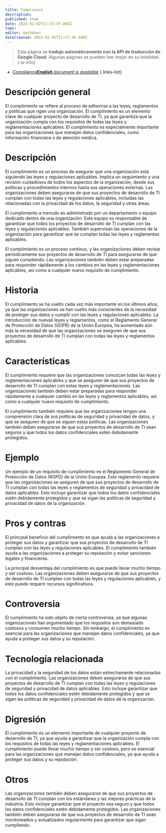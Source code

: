 ```yaml
---
title: Compliance
description: 
published: true
date: 2023-02-02T11:57:47.894Z
tags: 
editor: markdown
dateCreated: 2023-02-02T11:57:45.600Z
---
```


> Esta página se **tradujo automáticamente con la API de traducción de Google Cloud**.
Algunas páginas se pueden leer mejor en su totalidad.{.is-info}



- [Compliance***English** document is available*](/en/Knowledge-base/Dictionary/compliance)
{.links-list}


# Descripción general
El cumplimiento se refiere al proceso de adherirse a las leyes, reglamentos y políticas que rigen una organización. El cumplimiento es un elemento clave de cualquier proyecto de desarrollo de TI, ya que garantiza que la organización cumpla con los requisitos de todas las leyes y reglamentaciones aplicables. El cumplimiento es especialmente importante para las organizaciones que manejan datos confidenciales, como información financiera o de atención médica.

# Descripción
El cumplimiento es un proceso de asegurar que una organización está siguiendo las leyes y regulaciones aplicables. Implica un seguimiento y una revisión cuidadosos de todos los aspectos de la organización, desde sus políticas y procedimientos internos hasta sus operaciones externas. Las organizaciones deben asegurarse de que sus proyectos de desarrollo de TI cumplan con todas las leyes y regulaciones aplicables, incluidas las relacionadas con la privacidad de los datos, la seguridad y otras áreas.

El cumplimiento a menudo es administrado por un departamento o equipo dedicado dentro de una organización. Este equipo es responsable de garantizar que todos los proyectos de desarrollo de TI cumplan con las leyes y regulaciones aplicables. También supervisan las operaciones de la organización para garantizar que se cumplan todas las leyes y reglamentos aplicables.

El cumplimiento es un proceso continuo, y las organizaciones deben revisar periódicamente sus proyectos de desarrollo de TI para asegurarse de que siguen cumpliendo. Las organizaciones también deben estar preparadas para responder rápidamente a los cambios en las leyes y reglamentaciones aplicables, así como a cualquier nuevo requisito de cumplimiento.

# Historia
El cumplimiento se ha vuelto cada vez más importante en los últimos años, ya que las organizaciones se han vuelto más conscientes de la necesidad de proteger sus datos y cumplir con las leyes y regulaciones aplicables. La introducción de nuevas leyes y reglamentos, como el Reglamento General de Protección de Datos (GDPR) de la Unión Europea, ha aumentado aún más la necesidad de que las organizaciones se aseguren de que sus proyectos de desarrollo de TI cumplan con todas las leyes y reglamentos aplicables.

# Características
El cumplimiento requiere que las organizaciones conozcan todas las leyes y reglamentaciones aplicables y que se aseguren de que sus proyectos de desarrollo de TI cumplan con estas leyes y reglamentaciones. Las organizaciones también deben estar preparadas para responder rápidamente a cualquier cambio en las leyes y reglamentos aplicables, así como a cualquier nuevo requisito de cumplimiento.

El cumplimiento también requiere que las organizaciones tengan una comprensión clara de sus políticas de seguridad y privacidad de datos, y que se aseguren de que se siguen estas políticas. Las organizaciones también deben asegurarse de que sus proyectos de desarrollo de TI sean seguros y que todos los datos confidenciales estén debidamente protegidos.

# Ejemplo
Un ejemplo de un requisito de cumplimiento es el Reglamento General de Protección de Datos (RGPD) de la Unión Europea. Este reglamento requiere que las organizaciones se aseguren de que sus proyectos de desarrollo de TI cumplan con todas las leyes y reglamentos de seguridad y privacidad de datos aplicables. Esto incluye garantizar que todos los datos confidenciales estén debidamente protegidos y que se sigan las políticas de seguridad y privacidad de datos de la organización.

# Pros y contras
El principal beneficio del cumplimiento es que ayuda a las organizaciones a proteger sus datos y garantizar que sus proyectos de desarrollo de TI cumplan con las leyes y regulaciones aplicables. El cumplimiento también ayuda a las organizaciones a proteger su reputación y evitar sanciones legales y financieras.

La principal desventaja del cumplimiento es que puede llevar mucho tiempo y ser costoso. Las organizaciones deben asegurarse de que sus proyectos de desarrollo de TI cumplan con todas las leyes y regulaciones aplicables, y esto puede requerir recursos significativos.

# Controversia
El cumplimiento ha sido objeto de cierta controversia, ya que algunas organizaciones han argumentado que los requisitos son demasiado costosos y consumen mucho tiempo. Sin embargo, el cumplimiento es esencial para las organizaciones que manejan datos confidenciales, ya que ayuda a proteger sus datos y su reputación.

# Tecnología relacionada
La privacidad y la seguridad de los datos están estrechamente relacionadas con el cumplimiento. Las organizaciones deben asegurarse de que sus proyectos de desarrollo de TI cumplan con todas las leyes y regulaciones de seguridad y privacidad de datos aplicables. Esto incluye garantizar que todos los datos confidenciales estén debidamente protegidos y que se sigan las políticas de seguridad y privacidad de datos de la organización.

# Digresión
El cumplimiento es un elemento importante de cualquier proyecto de desarrollo de TI, ya que ayuda a garantizar que la organización cumpla con los requisitos de todas las leyes y reglamentaciones aplicables. El cumplimiento puede llevar mucho tiempo y ser costoso, pero es esencial para las organizaciones que manejan datos confidenciales, ya que ayuda a proteger sus datos y su reputación.

# Otros
Las organizaciones también deben asegurarse de que sus proyectos de desarrollo de TI cumplan con los estándares y las mejores prácticas de la industria. Esto incluye garantizar que el proyecto sea seguro y que todos los datos confidenciales estén debidamente protegidos. Las organizaciones también deben asegurarse de que sus proyectos de desarrollo de TI sean monitoreados y actualizados regularmente para garantizar que sigan cumpliendo.